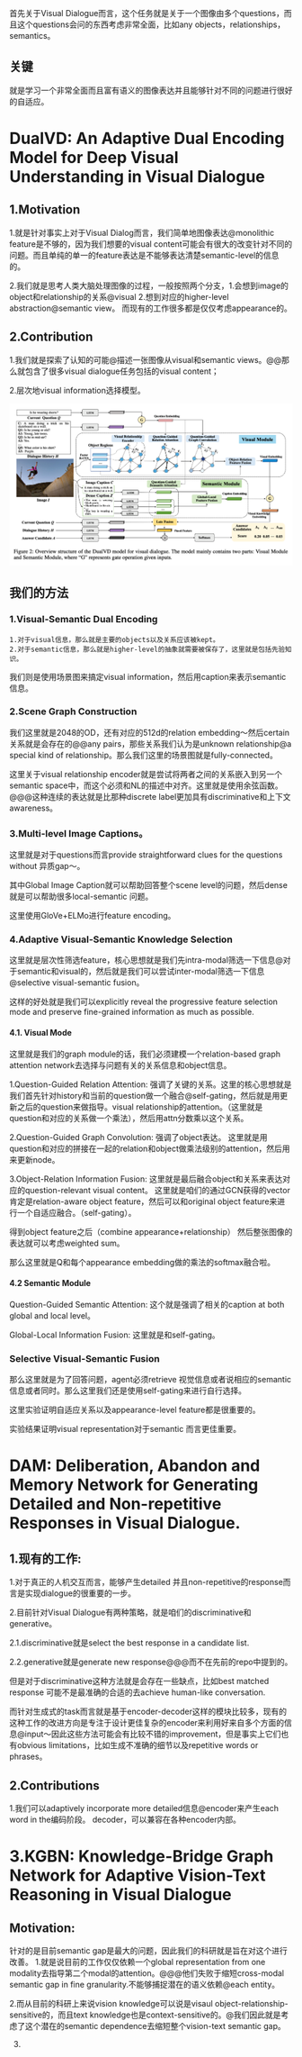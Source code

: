 首先关于Visual Dialogue而言，这个任务就是关于一个图像由多个questions，而且这个questions会问的东西考虑非常全面，比如any objects，relationships，semantics。

## 关键
就是学习一个非常全面而且富有语义的图像表达并且能够针对不同的问题进行很好的自适应。

# DualVD: An Adaptive Dual Encoding Model for Deep Visual Understanding in Visual Dialogue

## 1.Motivation
1.就是针对事实上对于Visual Dialog而言，我们简单地图像表达@monolithic feature是不够的，因为我们想要的visual content可能会有很大的改变针对不同的问题。而且单纯的单一的feature表达是不能够表达清楚semantic-level的信息的。

2.我们就是思考人类大脑处理图像的过程，一般按照两个分支，1.会想到image的object和relationship的关系@visual 2.想到对应的higher-level abstraction@semantic view。
而现有的工作很多都是仅仅考虑appearance的。

## 2.Contribution
1.我们就是探索了认知的可能@描述一张图像从visual和semantic views。@@那么就包含了很多visual dialogue任务包括的visual content；

2.层次地visual information选择模型。

![](DualVD.png)

## 我们的方法
### 1.Visual-Semantic Dual Encoding
```
1.对于visual信息，那么就是主要的objects以及关系应该被kept。
2.对于semantic信息，那么就是higher-level的抽象就需要被保存了，这里就是包括先验知识。
```
我们则是使用场景图来搞定visual information，然后用caption来表示semantic信息。

### 2.Scene Graph Construction
我们这里就是2048的OD，还有对应的512d的relation embedding～然后certain关系就是会存在的@@any pairs，那些关系我们认为是unknown relationship@a special kind of relationship。那么我们这里的场景图就是fully-connected。

这里关于visual relationship encoder就是尝试将两者之间的关系嵌入到另一个semantic space中，而这个必须和NL的描述中对齐。这里就是使用余弦函数。@@@这种连续的表达就是比那种discrete label更加具有discriminative和上下文awareness。

### 3.Multi-level Image Captions。
这里就是对于questions而言provide straightforward clues for the questions without 异质gap～。

其中Global Image Caption就可以帮助回答整个scene level的问题，然后dense就是可以帮助很多local-semantic 问题。

这里使用GloVe+ELMo进行feature encoding。

### 4.Adaptive Visual-Semantic Knowledge Selection
这里就是层次性筛选feature，核心思想就是我们先intra-modal筛选一下信息@对于semantic和visual的，然后就是我们可以尝试inter-modal筛选一下信息@selective visual-semantic fusion。

这样的好处就是我们可以explicitly reveal the progressive feature selection mode and preserve fine-grained information as much as possible.

#### 4.1. Visual Mode
这里就是我们的graph module的话，我们必须建模一个relation-based graph attention network去选择与问题有关的关系信息和object信息。

1.Question-Guided Relation Attention:
强调了关键的关系。这里的核心思想就是我们首先针对history和当前的question做一个融合@self-gating，然后就是用更新之后的question来做指导。visual relationship的attention。（这里就是question和对应的关系做一个乘法），然后用attn分数乘以这个关系。

2.Question-Guided Graph Convolution:
强调了object表达。
这里就是用question和对应的拼接在一起的relation和object做乘法级别的attention，然后用来更新node。


3.Object-Relation Information Fusion:
这里就是最后融合object和关系来表达对应的question-relevant visual content。
这里就是咱们的通过GCN获得的vector肯定是relation-aware object feature，然后可以和original object feature来进行一个自适应融合。（self-gating）。

得到object feature之后（combine appearance+relationship）
然后整张图像的表达就可以考虑weighted sum。

那么这里就是Q和每个appearance embedding做的乘法的softmax融合啦。

#### 4.2 Semantic Module
Question-Guided Semantic Attention:
这个就是强调了相关的caption at both global and local level。

Global-Local Information Fusion:
这里就是和self-gating。

### Selective Visual-Semantic Fusion
那么这里就是为了回答问题，agent必须retrieve 视觉信息或者说相应的semantic信息或者同时。那么这里我们还是使用self-gating来进行自行选择。

这里实验证明自适应关系以及appearance-level feature都是很重要的。


实验结果证明visual representation对于semantic 而言更佳重要。

# DAM: Deliberation, Abandon and Memory Network for Generating Detailed and Non-repetitive Responses in Visual Dialogue.
## 1.现有的工作:
1.对于真正的人机交互而言，能够产生detailed 并且non-repetitive的response而言是实现dialogue的很重要的一步。

2.目前针对Visual Dialogue有两种策略，就是咱们的discriminative和generative。

2.1.discriminative就是select the best response in a candidate list. 

2.2.generative就是generate new response@@@而不在先前的repo中提到的。

但是对于discriminative这种方法就是会存在一些缺点，比如best matched response 可能不是最准确的合适的去achieve human-like conversation.

而针对生成式的task而言就是基于encoder-decoder这样的模块比较多，现有的这种工作的改进方向是专注于设计更佳复杂的encoder来利用好来自多个方面的信息@input～因此这些方法可能会有比较不错的improvement，但是事实上它们也有obvious limitations，比如生成不准确的细节以及repetitive words or phrases。

## 2.Contributions
1.我们可以adaptively incorporate more detailed信息@encoder来产生each word in the编码阶段。
decoder，可以兼容在各种encoder内部。

# 3.KGBN: Knowledge-Bridge Graph Network for Adaptive Vision-Text Reasoning in Visual Dialogue
## Motivation:
针对的是目前semantic gap是最大的问题，因此我们的科研就是旨在对这个进行改善。
1.就是说目前的工作仅仅依赖一个global representation from one modality去指导第二个modal的attention。@@@他们失败于缩短cross-modal semantic gap in fine granularity.不能够捕捉潜在的语义依赖@each entity。


2.而从目前的科研上来说vision knowledge可以说是visaul object-relationship-sensitive的，而且text knowledge也是context-sensitive的。@我们因此就是考虑了这个潜在的semantic dependence去缩短整个vision-text semantic gap。

3.


